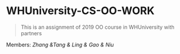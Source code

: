 # WHUniversity-CS-OO-WORK
> This is an assignment of 2019 OO course in WHUniversity with partners

Members:
*Zhang  &Tang & Ling & Gao & Niu*

